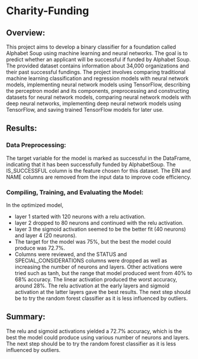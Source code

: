 # Charity-Funding

## Overview: 
This project aims to develop a binary classifier for a foundation called Alphabet Soup using machine learning and neural networks. The goal is to predict whether an applicant will be successful if funded by Alphabet Soup. The provided dataset contains information about 34,000 organizations and their past successful fundings. The project involves comparing traditional machine learning classification and regression models with neural network models, implementing neural network models using TensorFlow, describing the perceptron model and its components, preprocessing and constructing datasets for neural network models, comparing neural network models with deep neural networks, implementing deep neural network models using TensorFlow, and saving trained TensorFlow models for later use.


## Results:

### Data Preprocessing:

The target variable for the model is marked as successful in the DataFrame, indicating that it has been successfully funded by AlphabetSoup. The IS_SUCCESSFUL column is the feature chosen for this dataset. The EIN and NAME columns are removed from the input data to improve code efficiency.

### Compiling, Training, and Evaluating the Model:

In the optimized model, 
- layer 1 started with 120 neurons with a relu activation. 
- layer 2 dropped to 80 neurons and continued with the relu activation.
- layer 3 the sigmoid activation seemed to be the better fit (40 neurons) and layer 4 (20 neurons).
- The target for the model was 75%, but the best the model could produce was 72.7%. 
- Columns were reviewed, and the STATUS and SPECIAL_CONSIDERATIONS columns were dropped as well as increasing the number of neurons and layers. Other activations were tried such as tanh, but the range that model produced went from 40% to 68% accuracy. The linear activation produced the worst accuracy, around 28%. The relu activation at the early layers and sigmoid activation at the latter layers gave the best results. The next step should be to try the random forest classifier as it is less influenced by outliers.

## Summary:

The relu and sigmoid activations yielded a 72.7% accuracy, which is the best the model could produce using various number of neurons and layers. The next step should be to try the random forest classifier as it is less influenced by outliers.
